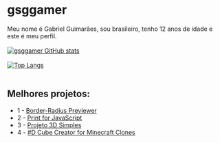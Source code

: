# gsggamer
 Meu nome é Gabriel Guimarães, sou brasileiro, tenho 12 anos de idade e este é meu perfil.
 <br><br>
 [![gsggamer GitHub stats](https://github-readme-stats.vercel.app/api?username=gsggamer&theme=merko)](https://github.com/gsggamer/github-readme-stats)
 <br><br>
 [![Top Langs](https://github-readme-stats.vercel.app/api/top-langs/?username=gsggamer&theme=merko&layout=compact)](https://github.com/gsggamer/github-readme-stats)
 <br><br>
## Melhores projetos:
 - 1 - [Border-Radius Previewer](https://github.com/gsggamer/border-radius-previewer)
 - 2 - [Print for JavaScript](https://github.com/gsggamer/Print-for-JavaScript)
 - 3 - [Projeto 3D Simples](https://github.com/gsggamer/projeto-3d-simples)
 - 4 - [#D Cube Creator for Minecraft Clones](https://github.com/gsggamer/3d-cube-creator-for-minecraft-clones)